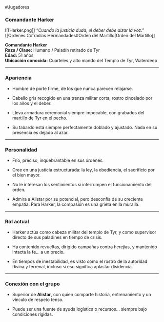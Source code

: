 #Jugadores 
### **Comandante Harker** 

![[Harker.png]]
_“Cuando la justicia duda, el deber debe alzar la voz.”_
[[Ordenes Cofradías Hermandades#Orden del Martillo|Orden del Martillo]]

**Comandante Harker**  
**Raza / Clase:** Humano / Paladín retirado de Tyr  
**Edad:** 51 años  
**Ubicación conocida:** Cuarteles y alto mando del Templo de Tyr, Waterdeep

---

### Apariencia

- Hombre de porte firme, de los que nunca parecen relajarse.
    
- Cabello gris recogido en una trenza militar corta, rostro cincelado por los años y el deber.
    
- Lleva armadura ceremonial siempre impecable, con grabados del martillo de Tyr en el pecho.
    
- Su tabardo está siempre perfectamente doblado y ajustado. Nada en su presencia es dejado al azar.
    

---

### Personalidad

- Frío, preciso, inquebrantable en sus órdenes.
    
- Cree en una justicia estructurada: la ley, la obediencia, el sacrificio por el bien mayor.
    
- No le interesan los sentimientos si interrumpen el funcionamiento del orden.
    
- Admira a Alistar por su potencial, pero desconfía de su creciente empatía. Para Harker, la compasión es una grieta en la muralla.
    

---

### Rol actual

- Harker actúa como cabeza militar del templo de Tyr, y como supervisor directo de sus paladines en tiempo de crisis.
    
- Ha contenido revueltas, dirigido campañas contra herejías, y mantenido intacta la fe… a un precio.
    
- En tiempos de inestabilidad, es visto como el rostro de la autoridad divina y terrenal, incluso si eso significa aplastar disidencia.
    

---

### Conexión con el grupo

- Superior de **Alistar**, con quien comparte historia, entrenamiento y un vínculo de respeto tenso.
    
- Puede ser una fuente de ayuda logística o recursos… siempre bajo condiciones rígidas.